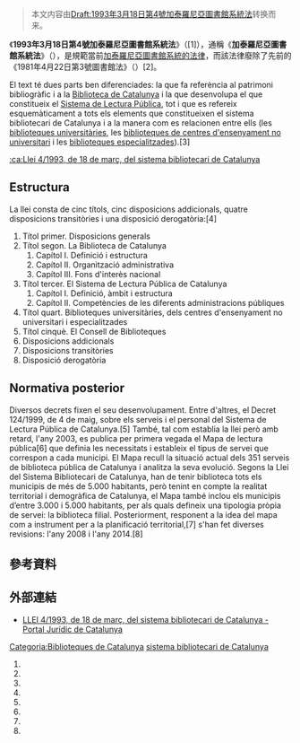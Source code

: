 > 本文内容由[Draft:1993年3月18日第4號加泰羅尼亞圖書館系統法](https://zh.wikipedia.org/wiki/Draft:1993年3月18日第4號加泰羅尼亞圖書館系統法)转换而来。


《**1993年3月18日第4號加泰羅尼亞圖書館系統法**》（\[1\]），通稱《**加泰羅尼亞圖書館系統法**》（），是規範當前[加泰羅尼亞圖書館系統的法律](https://zh.wikipedia.org/wiki/加泰羅尼亞圖書館 "wikilink")，而該法律廢除了先前的《1981年4月22日第3號圖書館法》（）\[2\]。

El text té dues parts ben diferenciades: la que fa referència al patrimoni bibliogràfic i a la [Biblioteca de Catalunya](https://zh.wikipedia.org/wiki/Biblioteca_de_Catalunya "wikilink") i la que desenvolupa el que constitueix el [Sistema de Lectura Pública](https://zh.wikipedia.org/wiki/Sistema_de_Lectura_Pública_de_Catalunya "wikilink"), tot i que es refereix esquemàticament a tots els elements que constitueixen el sistema bibliotecari de Catalunya i a la manera com es relacionen entre ells (les [biblioteques universitàries](https://zh.wikipedia.org/wiki/biblioteca_universitària "wikilink"), les [biblioteques de centres d'ensenyament no universitari](https://zh.wikipedia.org/wiki/biblioteca_escolar "wikilink") i les [biblioteques especialitzades](https://zh.wikipedia.org/wiki/Biblioteca_especialitzada "wikilink")).\[3\]

[:ca:Llei 4/1993, de 18 de març, del sistema bibliotecari de Catalunya](https://zh.wikipedia.org/wiki/:ca:Llei_4/1993,_de_18_de_març,_del_sistema_bibliotecari_de_Catalunya "wikilink")

## Estructura

La llei consta de cinc títols, cinc disposicions addicionals, quatre disposicions transitòries i una disposició derogatòria:\[4\]

1.  Títol primer. Disposicions generals
2.  Títol segon. La Biblioteca de Catalunya
    1.  Capítol I. Definició i estructura
    2.  Capítol II. Organització administrativa
    3.  Capítol III. Fons d'interès nacional
3.  Títol tercer. El Sistema de Lectura Pública de Catalunya
    1.  Capítol I. Definició, àmbit i estructura
    2.  Capítol II. Competències de les diferents administracions públiques
4.  Títol quart. Biblioteques universitàries, dels centres d'ensenyament no universitari i especialitzades
5.  Títol cinquè. El Consell de Biblioteques
6.  Disposicions addicionals
7.  Disposicions transitòries
8.  Disposició derogatòria

## Normativa posterior

Diversos decrets fixen el seu desenvolupament. Entre d'altres, el Decret 124/1999, de 4 de maig, sobre els serveis i el personal del Sistema de Lectura Pública de Catalunya.\[5\] També, tal com establia la llei però amb retard, l'any 2003, es publica per primera vegada el Mapa de lectura pública\[6\] que definia les necessitats i estableix el tipus de servei que correspon a cada municipi. El Mapa recull la situació actual dels 351 serveis de biblioteca pública de Catalunya i analitza la seva evolució. Segons la Llei del Sistema Bibliotecari de Catalunya, han de tenir biblioteca tots els municipis de més de 5.000 habitants, però tenint en compte la realitat territorial i demogràfica de Catalunya, el Mapa també inclou els municipis d’entre 3.000 i 5.000 habitants, per als quals defineix una tipologia pròpia de servei: la biblioteca filial. Posteriorment, responent a la idea del mapa com a instrument per a la planificació territorial,\[7\] s'han fet diverses revisions: l'any 2008 i l'any 2014.\[8\]

## 參考資料

## 外部連結

  - [LLEI 4/1993, de 18 de març, del sistema bibliotecari de Catalunya - Portal Jurídic de Catalunya](http://portaljuridic.gencat.cat/ca/pjur_ocults/pjur_resultats_fitxa/?documentId=86277&action=fitxa)

[Categoria:Biblioteques de Catalunya](https://zh.wikipedia.org/wiki/Categoria:Biblioteques_de_Catalunya "wikilink") [sistema bibliotecari de Catalunya](https://zh.wikipedia.org/wiki/Categoria:Lleis_de_Catalunya "wikilink")

1.
2.
3.
4.
5.
6.
7.
8.